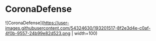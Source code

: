# CoronaDefense

![CoronaDefense](https://user-images.githubusercontent.com/54324630/193201517-8f2e3d4e-c0af-4f0b-9557-24b99e82d523.png | width=100)
